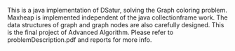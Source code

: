This is a java implementation of DSatur, solving the Graph coloring problem. Maxheap is implemented independent of the java collectionframe work. The data structures of graph and graph nodes are also carefully designed. This is the final project of Advanced Algorithm. Please refer to problemDescription.pdf and reports for more info.